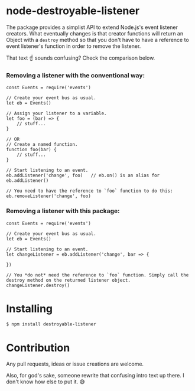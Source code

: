 # node-destroyable-listener

The package provides a simplist API to extend Node.js's event listener creators. What eventually changes is that creator functions will return an Object with a `destroy` method so that you don't have to have a reference to event listener's function in order to remove the listener.

That text :point_up: sounds confusing? Check the comparison below.

### Removing a listener with the conventional way:

    const Events = require('events')

    // Create your event bus as usual.
    let eb = Events()

    // Assign your listener to a variable.
    let foo = (bar) => {
        // stuff...
    }

    // OR
    // Create a named function.
    function foo(bar) {
        // stuff...
    }

    // Start listening to an event.
    eb.addListener('change', foo)   // eb.on() is an alias for eb.addListener()

    // You need to have the reference to `foo` function to do this:
    eb.removeListener('change', foo)

### Removing a listener with this package:

    const Events = require('events')

    // Create your event bus as usual.
    let eb = Events()

    // Start listening to an event.
    let changeListener = eb.addListener('change', bar => {

    })

    // You *do not* need the reference to `foo` function. Simply call the destroy method on the returned listener object.
    changeListener.destroy()

# Installing

    $ npm install destroyable-listener

# Contribution

Any pull requests, ideas or issue creations are welcome.

Also, for god's sake, someone rewrite that confusing intro text up there. I don't know how else to put it. :sweat_smile: